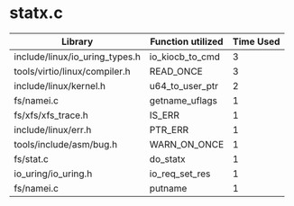 # statx.c

| Library | Function utilized | Time Used |
| - | - | - |
| include/linux/io_uring_types.h | io_kiocb_to_cmd | 3 |
| tools/virtio/linux/compiler.h | READ_ONCE | 3 |
| include/linux/kernel.h | u64_to_user_ptr | 2 |
| fs/namei.c | getname_uflags | 1 |
| fs/xfs/xfs_trace.h | IS_ERR | 1 |
| include/linux/err.h | PTR_ERR | 1 |
| tools/include/asm/bug.h | WARN_ON_ONCE | 1 |
| fs/stat.c | do_statx | 1 |
| io_uring/io_uring.h | io_req_set_res | 1 |
| fs/namei.c | putname | 1 |
